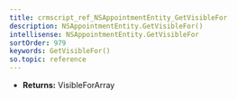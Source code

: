 ```yaml
---
title: crmscript_ref_NSAppointmentEntity_GetVisibleFor
description: NSAppointmentEntity.GetVisibleFor()
intellisense: NSAppointmentEntity.GetVisibleFor
sortOrder: 979
keywords: GetVisibleFor()
so.topic: reference
---
```



* **Returns:** VisibleForArray


